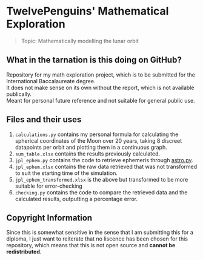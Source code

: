 # TwelvePenguins' Mathematical Exploration
> Topic: Mathematically modelling the lunar orbit

## What in the tarnation is this doing on GitHub?
Repository for my math exploration project, which is to be submitted for the International Baccalaureate degree. <br>
It does not make sense on its own without the report, which is not available publically. <br>
Meant for personal future reference and not suitable for general public use. 

## Files and their uses
1. `calculations.py` contains my personal formula for calculating the spherical coordinates of the Moon over 20 years, taking 8 discreet datapoints per orbit and plotting them in a continuous graph.
2. `sum_table.xlsx` contains the results previously calculated. 
3. `jpl_ephem.py` contains the code to retrieve ephemeris through [astro.py](https://www.astropy.org/).
4. `jpl_ephem.xlsx` contains the raw data retrieved that was not transformed to suit the starting time of the simulation. 
5. `jpl_ephem_transformed.xlsx` is the above but transformed to be more suitable for error-checking
6. `checking.py` contains the code to compare the retrieved data and the calculated results, outputting a percentage error. 

## Copyright Information
Since this is somewhat sensitive in the sense that I am submitting this for a diploma, I just want to reiterate that no liscence has been chosen for this repository, which means that this is not open source and **cannot be redistributed.**
